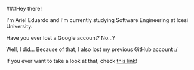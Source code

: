 ###Hey there!

I'm Ariel Eduardo and I'm currently studying Software Engineering at Icesi University.

Have you ever lost a Google account? No...?

Well, I did... Because of that, I also lost my previous GitHub account :/

If you ever want to take a look at that, check [this link](https://github.com/lyca22)!
